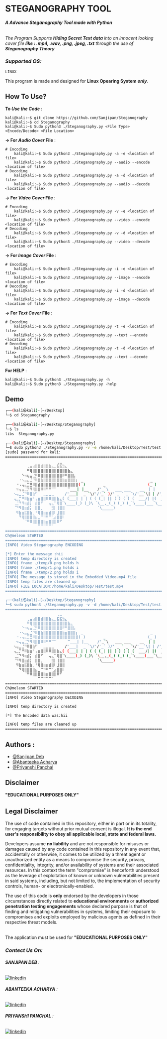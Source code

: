 # STEGANOGRAPHY TOOL

***A Advance Steganography Tool made with Python*** 
######
*The Program Supports **Hiding Secret Text data** into an innocent looking cover file **like : .mp4, .wav, .png, .jpeg, .txt** through the use of **Steganography Theory***

### *Supported OS:*
    LINUX
This program is made and designed for **Linux Opearing System** ***only***.

## How To Use?

**To *Use the Code*** :
```console
kali@kali:~$ git clone https://github.com/Sanjipan/Steganography
kali@kali:~$ cd Steganography
kali@kali:~$ Sudo python3 ./Steganography.py <File Type> <Encode/Decode> <File Location>
```

**-> For *Audio Cover* File** :
```console
# Encoding
    kali@kali:~$ Sudo python3 ./Steganography.py -a -e <location of file>
    kali@kali:~$ Sudo python3 ./Steganography.py --audio --encode <location of file>
# Decoding
    kali@kali:~$ Sudo python3 ./Steganography.py -a -d <location of file>
    kali@kali:~$ Sudo python3 ./Steganography.py --audio --decode <location of file>
```

**-> For *Video Cover* File** :
```console
# Encoding
    kali@kali:~$ Sudo python3 ./Steganography.py -v -e <location of file>
    kali@kali:~$ Sudo python3 ./Steganography.py --video --encode <location of file>
# Decoding
    kali@kali:~$ Sudo python3 ./Steganography.py -v -d <location of file>
    kali@kali:~$ Sudo python3 ./Steganography.py --video --decode <location of file>
```

**-> For *Image Cover* File** :
```console
# Encoding
    kali@kali:~$ Sudo python3 ./Steganography.py -i -e <location of file>
    kali@kali:~$ Sudo python3 ./Steganography.py --image --encode <location of file>
# Decoding
    kali@kali:~$ Sudo python3 ./Steganography.py -i -d <location of file>
    kali@kali:~$ Sudo python3 ./Steganography.py --image --decode <location of file>
```

**-> For *Text Cover* File** :
```console
# Encoding
    kali@kali:~$ Sudo python3 ./Steganography.py -t -e <location of file>
    kali@kali:~$ Sudo python3 ./Steganography.py --text --encode <location of file>
# Decoding
    kali@kali:~$ Sudo python3 ./Steganography.py -t -d <location of file>
    kali@kali:~$ Sudo python3 ./Steganography.py --text --decode <location of file>
```
**For HELP** :
```console
kali@kali:~$ Sudo python3 ./Steganography.py -h
kali@kali:~$ Sudo python3 ./Steganography.py -help
```
## Demo
```bash
┌──(kali㉿kali)-[~/Desktop]
└─$ cd Steganography
                                                                                                        
┌──(kali㉿kali)-[~/Desktop/Steganography]
└─$ ls      
libs  Steganography.py
                                                                                                        
┌──(kali㉿kali)-[~/Desktop/Steganography]
└─$ sudo python3 ./Steganography.py -v -e /home/kali/Desktop/Test/test.mp4
[sudo] password for kali: 
====================================================================================================
⠀⠀⠀⠀⠀⠀⠀⠀⠀⠀⠀⠀⠀⠀⠀⠀⠀⠀⠀⢀⣀⠀⠀⠀⠀⠀⠀⠀⠀⠀
⠀⠀⠀⠀⠀⠀⠀⠀⢀⣤⣴⣿⣿⣾⣿⣿⣷⣄⣀⣯⣯⣳⣄⠀⠀⠀⠀⠀
⠀⠀⠀⠀⠀⠀⠀⠀⠛⢿⣿⣿⣿⣿⣿⣿⣿⣿⣿⣿⣿⣿⣿⣷⣄⠀⠀⠀
⠀⠀⠀⠀⠀⠀⠑⠲⢦⣤⣈⡛⠿⣿⣿⣿⣿⣿⣿⣿⣿⠟⠛⣿⣿⣧⠀⠀
⠀⠀⠀⠀⠀⠐⠢⣤⣄⣈⠙⠿⣿⣷⣿⣿⣿⣿⣿⣿⣿⣷⣶⣿⣿⣿⡆⠀_⠀                             _
⠀⠀⠀⠀⠐⠠⢤⣄⣉⣛⠿⣿⣾⣿⣿⣿⣿⣿⣿⣿⣿⣿⣿⣿⣿⣿⣿(⠀)        _                   (_ )
⠀⠀⠀⠀⠲⢤⣤⣈⡙⠻⢿⣿⣿⠿⠿⠛⠛⠉⠉⠀⠀⠀⠀⠉___|⠀|__    /'_`\   ___ ___    __  | |   __    _    ___
⠀⠀⠀⠢⢤⣀⣈⠙⠿⣿⣷⠋⠀⠀⣀⣀⣀⣀⠀⠀⠀⠀/'___|⠀⠀_ `\/'/'_` )/' _ ` _ `\/'__`\| | /'__`\/'_`\/' _ `\ 
⠀⠀⠀⢤⣀⡉⠛⠿⣷⣶⠃⢠⣶⣿⣿⠿⠿⣿⣿⣷⣄(⠀(___|⠀| | ( ( (_| || ( ) ( ) (  ___/| |(  ___( (_) | ( ) |
⠀⠀⠀⢀⣈⠙⠻⢶⣾⡅⠀⣾⣿⠋⠀⠀⢤⣄⠉⢿⣿`\____(_) (_)\ `\__,_(_) (_) (_`\____(___`\____`\___/(_) (_)
⠀⠀⠀⠈⠙⠻⣿⣶⣾⡅⠀⣿⣿⡀⠀⠀⠀⣻⡇⢸⣿⣿⠀⠀⠀⠀⠀⠀⠀⠀     `\_____)
⠀⠀⠀⠀⠻⣷⣶⣯⣿⣷⡀⠘⢿⣿⣶⣶⣾⣿⠇⣸⣿⣿⠀⠀⠀⠀⠀⠀⠀⠀
⠀⠀⠀⠀⠀⠙⢿⣿⣿⣿⣿⣦⣀⠉⠙⠛⠉⢁⣴⣿⣿⠇⠀⠀⠀⠀⠀⠀⠀⠀
⠀⠀⠀⠀⠀⠀⠀⠈⠛⠿⣿⣿⣿⣿⣷⣶⣿⣿⣿⠿⠋⠀⠀⠀⠀⠀⠀⠀⠀⠀
⠀⠀⠀⠀⠀⠀⠀⠀⠀⠀⠀⠀⠉⠉⠉⠉⠉⠁⠀⠀⠀⠀⠀⠀⠀⠀⠀⠀⠀⠀
====================================================================================================
Ch@meleon STARTED
====================================================================================================
[INFO] Video Steganography ENCODING

[*] Enter the message :hii
[INFO] temp directory is created
[INFO] frame ./temp/0.png holds h
[INFO] frame ./temp/1.png holds i                                                                                                                                                                                                           
[INFO] frame ./temp/2.png holds i                                                                                                                                                                                                           
[INFO] The message is stored in the Embedded_Video.mp4 file                                                                                                                                                                                 
[INFO] temp files are cleaned up                                                                                                                                                                                                            
[INFO] FILE LOCATION:/home/kali/Desktop/Test/test.mp4                                                                                                                                                                                       
====================================================================================================                                                                                                                                        
                                                                                                                                                                                                                                            
┌──(kali㉿kali)-[~/Desktop/Steganography]
└─$ sudo python3 ./Steganography.py -v -d /home/kali/Desktop/Test/test.mp4
====================================================================================================
⠀⠀⠀⠀⠀⠀⠀⠀⠀⠀⠀⠀⠀⠀⠀⠀⠀⠀⠀⢀⣀⠀⠀⠀⠀⠀⠀⠀⠀⠀
⠀⠀⠀⠀⠀⠀⠀⠀⢀⣤⣴⣿⣿⣾⣿⣿⣷⣄⣀⣯⣯⣳⣄⠀⠀⠀⠀⠀
⠀⠀⠀⠀⠀⠀⠀⠀⠛⢿⣿⣿⣿⣿⣿⣿⣿⣿⣿⣿⣿⣿⣿⣷⣄⠀⠀⠀
⠀⠀⠀⠀⠀⠀⠑⠲⢦⣤⣈⡛⠿⣿⣿⣿⣿⣿⣿⣿⣿⠟⠛⣿⣿⣧⠀⠀
⠀⠀⠀⠀⠀⠐⠢⣤⣄⣈⠙⠿⣿⣷⣿⣿⣿⣿⣿⣿⣿⣷⣶⣿⣿⣿⡆⠀_⠀                             _
⠀⠀⠀⠀⠐⠠⢤⣄⣉⣛⠿⣿⣾⣿⣿⣿⣿⣿⣿⣿⣿⣿⣿⣿⣿⣿⣿(⠀)        _                   (_ )
⠀⠀⠀⠀⠲⢤⣤⣈⡙⠻⢿⣿⣿⠿⠿⠛⠛⠉⠉⠀⠀⠀⠀⠉___|⠀|__    /'_`\   ___ ___    __  | |   __    _    ___
⠀⠀⠀⠢⢤⣀⣈⠙⠿⣿⣷⠋⠀⠀⣀⣀⣀⣀⠀⠀⠀⠀/'___|⠀⠀_ `\/'/'_` )/' _ ` _ `\/'__`\| | /'__`\/'_`\/' _ `\ 
⠀⠀⠀⢤⣀⡉⠛⠿⣷⣶⠃⢠⣶⣿⣿⠿⠿⣿⣿⣷⣄(⠀(___|⠀| | ( ( (_| || ( ) ( ) (  ___/| |(  ___( (_) | ( ) |
⠀⠀⠀⢀⣈⠙⠻⢶⣾⡅⠀⣾⣿⠋⠀⠀⢤⣄⠉⢿⣿`\____(_) (_)\ `\__,_(_) (_) (_`\____(___`\____`\___/(_) (_)
⠀⠀⠀⠈⠙⠻⣿⣶⣾⡅⠀⣿⣿⡀⠀⠀⠀⣻⡇⢸⣿⣿⠀⠀⠀⠀⠀⠀⠀⠀     `\_____)
⠀⠀⠀⠀⠻⣷⣶⣯⣿⣷⡀⠘⢿⣿⣶⣶⣾⣿⠇⣸⣿⣿⠀⠀⠀⠀⠀⠀⠀⠀
⠀⠀⠀⠀⠀⠙⢿⣿⣿⣿⣿⣦⣀⠉⠙⠛⠉⢁⣴⣿⣿⠇⠀⠀⠀⠀⠀⠀⠀⠀
⠀⠀⠀⠀⠀⠀⠀⠈⠛⠿⣿⣿⣿⣿⣷⣶⣿⣿⣿⠿⠋⠀⠀⠀⠀⠀⠀⠀⠀⠀
⠀⠀⠀⠀⠀⠀⠀⠀⠀⠀⠀⠀⠉⠉⠉⠉⠉⠁⠀⠀⠀⠀⠀⠀⠀⠀⠀⠀⠀⠀
====================================================================================================
Ch@meleon STARTED
====================================================================================================
[INFO] Video Steganography DECODING

[INFO] temp directory is created

[*] The Encoded data was:hii

[INFO] temp files are cleaned up
====================================================================================================
```


## Authors :

- [@Sanjipan Deb](https://github.com/Sanjipan)
- [@Abanteeka Acharya](https://github.com/Abanteeka)
- [@Priyanshi Panchal](https://github.com/sketchmaxion108)


## **Disclaimer**
**"EDUCATIONAL PURPOSES ONLY"**
######
## Legal Disclaimer
The use of code contained in this repository, either in part or in its totality,
for engaging targets without prior mutual consent is illegal. **It is
the end user's responsibility to obey all applicable local, state and
federal laws.**

Developers assume **no liability** and are not
responsible for misuses or damages caused by any code contained
in this repository in any event that, accidentally or otherwise, it comes to
be utilized by a threat agent or unauthorized entity as a means to compromise
the security, privacy, confidentiality, integrity, and/or availability of
systems and their associated resources. In this context the term "compromise" is
henceforth understood as the leverage of exploitation of known or unknown vulnerabilities
present in said systems, including, but not limited to, the implementation of
security controls, human- or electronically-enabled.

The use of this code is **only** endorsed by the developers in those
circumstances directly related to **educational environments** or
**authorized penetration testing engagements** whose declared purpose is that
of finding and mitigating vulnerabilities in systems, limiting their exposure
to compromises and exploits employed by malicious agents as defined in their
respective threat models.
######
The application must be used for **"EDUCATIONAL PURPOSES ONLY"**


### *Contect Us On:*
###### **SANJIPAN DEB** :
[![linkedin](https://img.shields.io/badge/linkedin-0A66C2?style=for-the-badge&logo=linkedin&logoColor=white)](https://www.linkedin.com/in/sanjipan-deb-834601220/)
###### **ABANTEEKA ACHARYA** :
[![linkedin](https://img.shields.io/badge/linkedin-0A66C2?style=for-the-badge&logo=linkedin&logoColor=white)](https://www.linkedin.com/in/abanteeka-acharya-1867ab225/)
###### **PRIYANSHI PANCHAL** :
[![linkedin](https://img.shields.io/badge/linkedin-0A66C2?style=for-the-badge&logo=linkedin&logoColor=white)](https://www.linkedin.com/in/priyanshi-panchal-25069022a/)


